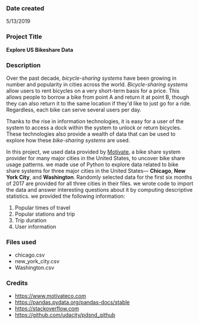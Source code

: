 ### Date created
5/13/2019

### Project Title
 **Explore US Bikeshare Data**

### Description
Over the past decade, *bicycle-sharing systems* have been growing in number and popularity in cities across the world. *Bicycle-sharing systems* allow users to rent bicycles on a very short-term basis for a price. This allows people to borrow a bike from point A and return it at point B, though they can also return it to the same location if they'd like to just go for a ride. Regardless, each bike can serve several users per day.

Thanks to the rise in information technologies, it is easy for a user of the system to access a dock within the system to unlock or return bicycles. These technologies also provide a wealth of data that can be used to explore how these *bike-sharing systems* are used.

In this project, we used data provided by [Motivate](https://www.motivateco.com/), a bike share system provider for many major cities in the United States, to uncover bike share usage patterns. we made use of Python to explore data related to bike share systems for three major cities in the United States— **Chicago**, **New York City**, and **Washington**. Randomly selected data for the first six months of 2017 are provided for all three cities in their files. we wrote code to import the data and answer interesting questions about it by computing descriptive statistics. we provided the following information:
1. Popular times of travel
2. Popular stations and trip
3. Trip duration
4.  User information

### Files used
* chicago.csv
* new_york_city.csv
* Washington.csv


### Credits
* https://www.motivateco.com
* https://pandas.pydata.org/pandas-docs/stable
* https://stackoverflow.com
* https://github.com/udacity/pdsnd_github
